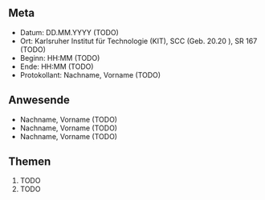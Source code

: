 ## Meta
* Datum: DD.MM.YYYY (TODO)
* Ort: Karlsruher Institut für Technologie (KIT), SCC (Geb. 20.20 ), SR 167 (TODO)
* Beginn: HH:MM (TODO)
* Ende: HH:MM (TODO)
* Protokollant: Nachname, Vorname (TODO)

## Anwesende

* Nachname, Vorname (TODO)
* Nachname, Vorname (TODO)
* Nachname, Vorname (TODO)


## Themen

1. TODO
2. TODO